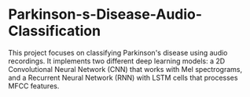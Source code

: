 # Parkinson-s-Disease-Audio-Classification
This project focuses on classifying Parkinson's disease using audio recordings. It implements two different deep learning models: a 2D Convolutional Neural Network (CNN) that works with Mel spectrograms, and a Recurrent Neural Network (RNN) with LSTM cells that processes MFCC features. 
